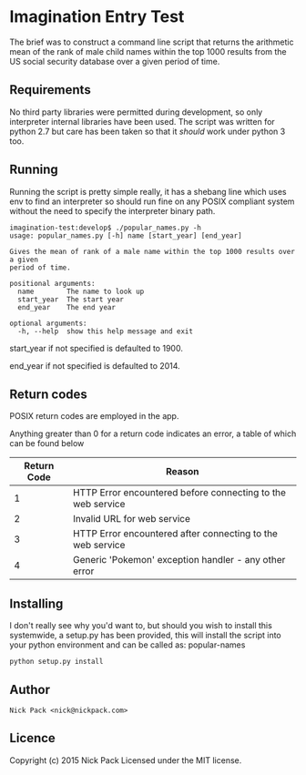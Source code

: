 Imagination Entry Test
=======================
The brief was to construct a command line script that returns the arithmetic mean of the rank of male child names within the top 1000 results from the US social security database over a given period of time.

Requirements
----------------------
No third party libraries were permitted during development, so only interpreter internal libraries have been used. The script was written for python 2.7 but care has been taken so that it _should_ work under python 3 too.

Running
----------------------
Running the script is pretty simple really, it has a shebang line which uses env to find an interpreter so should run fine on any POSIX compliant system without the need to specify the interpreter binary path.

```
imagination-test:develop$ ./popular_names.py -h
usage: popular_names.py [-h] name [start_year] [end_year]

Gives the mean of rank of a male name within the top 1000 results over a given
period of time.

positional arguments:
  name        The name to look up
  start_year  The start year
  end_year    The end year

optional arguments:
  -h, --help  show this help message and exit
```

start_year if not specified is defaulted to 1900.

end_year if not specified is defaulted to 2014.

Return codes
-------------
POSIX return codes are employed in the app.

Anything greater than 0 for a return code indicates an error, a table of which can be found below

| Return Code 	| Reason                                                      	|
|-------------	|-------------------------------------------------------------	|
| 1           	| HTTP Error encountered before connecting to the web service 	|
| 2           	| Invalid URL for web service                                 	|
| 3           	| HTTP Error encountered after connecting to the web service  	|
| 4           	| Generic 'Pokemon' exception handler - any other error                                                             	|

Installing
-----------
I don't really see why you'd want to, but should you wish to install this systemwide, a setup.py has been provided,
this will install the script into your python environment and can be called as: popular-names

```
python setup.py install
```

Author
------
```
Nick Pack <nick@nickpack.com>
```

Licence
--------
Copyright (c) 2015 Nick Pack
Licensed under the MIT license.